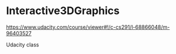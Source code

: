 Interactive3DGraphics
=====================

https://www.udacity.com/course/viewer#!/c-cs291/l-68866048/m-96403527

Udacity class
